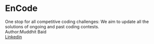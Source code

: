 # EnCode
One stop for all competitive coding challenges:
We aim to update all the solutions of ongoing and past coding contests.</br>
Author:Muddhit Baid</br><a href="https://www.linkedin.com/in/mukulbaid63/">Linkedin</a>
